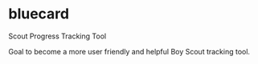 # bluecard
Scout Progress Tracking Tool

Goal to become a more user friendly and helpful Boy Scout tracking tool.
